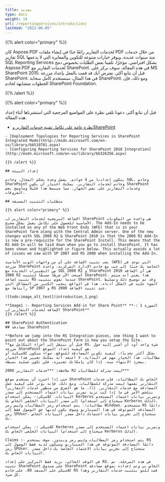```yaml
---
title: مقدمة
type: docs
weight: 10
url: /reportingservices/introduction/
lastmod: "2021-06-05"
---
```


{{% alert color="primary" %}}

كان Aspose.PDF لخدمات التقارير رائعًا جدًا في إنشاء ملفات PDF من خلال خدمات تقارير SQL منذ سنوات عديدة، ويوفر خيارات متنوعة للتكوين والمعايرة التي لا يدعمها SQL Reporting Services بشكل افتراضي. مؤخرًا، تلقينا بعض الطلبات بخصوص دمج Aspose.PDF لخدمات التقارير مع SharePoint. في هذه المقالة، سوف نركز على MS SharePoint 2010. قبل أن نتابع أكثر، نفترض أنك قد قمت بالفعل بإعداد مزرعة SharePoint. في هذا المثال، سنستخدم كامل سحابة SharePoint. ومع ذلك، فإن الخطوات متشابهة لخادم SharePoint Foundation.

{{% /alert %}}

{{% alert color="primary" %}}

قبل أن نتابع أكثر، دعونا نلقي نظرة على المواضيع المرجعية التي استشرناها أثناء إعداد هذه المقالة.

- [نظرة عامة على تكامل تقنية خدمات التقارير وSharePoint](http://msdn.microsoft.com/en-us/library/bb326358.aspx)
```
- [Deployment Topologies for Reporting Services in SharePoint Integrated Mode](http://msdn.microsoft.com/en-us/library/bb510781.aspx)
- [Configuring Reporting Services for SharePoint 2010 Integration](http://msdn.microsoft.com/en-us/library/bb326356.aspx)

{{% /alert %}}

## إعداد البيئة

يتكون إعدادنا من 4 خوادم. يشمل وحدة تحكم المجال، وخادم SQL، وخادم SharePoint وخادم لخدمات التقارير. يمكنك اختيار أن يكون SharePoint وخدمات التقارير على نفس الجهاز، مما سيبسط هذا قليلاً وسأوضح بعض الفروقات.

## متطلبات التثبيت المسبقة

{{% alert color="primary" %}}

الإضافة البرمجية لخدمات التقارير لـ SharePoint هي واحدة من المكونات الأساسية للحصول على تكامل يعمل بشكل صحيح. The Add-In needs to be installed on any of the Web Front Ends (WFE) that is in your SharePoint farm along with the Central Admin server. One of the new changes with SQL 2008 R2 & SharePoint 2010 is that the 2008 R2 Add-In is now a pre-requisite for the SharePoint Install. This means that the RS Add-In will be laid down when you go to install SharePoint. It has been shown and highlighted in figure below. This actually avoids a lot of issues we saw with SP 2007 and RS 2008 when installing the Add-In.

يجب تثبيت الإضافة على أي من واجهات الويب الأمامية (WFE) التي توجد في مزرعة SharePoint الخاصة بك جنبًا إلى جنب مع خادم الإدارة المركزية. واحدة من التغييرات الجديدة مع SQL 2008 R2 و SharePoint 2010 هي أن الإضافة 2008 R2 أصبحت الآن شرطًا مسبقًا لتثبيت SharePoint. هذا يعني أنه سيتم تثبيت إضافة RS عندما تقوم بتثبيت SharePoint. وقد تم توضيح ذلك وتسليط الضوء عليه في الشكل أدناه. هذا في الواقع يتجنب الكثير من المشاكل التي رأيناها مع SP 2007 و RS 2008 عند تثبيت الإضافة.

![todo:image_alt_text](introduction_1.png)

**Image1 :- Reporting Services Add-in for Share Point** **الصورة 1 :- الإضافة لخدمات التقارير لـ SharePoint**
{{% /alert %}}

## SharePoint Authentication
## مصادقة SharePoint

**Before we jump into the RS Integration pieces, one thing I want to point out about the SharePoint Farm is how you setup the Site.
**قبل أن ننتقل إلى أجزاء التكامل مع RS، شيء واحد أود أن أشير إليه حول مزرعة SharePoint هو كيفية إعداد الموقع. 
بشكل أكثر تحديدًا، كيفية تكوين المصادقة للموقع. سواء ستكون كلاسيكية أو مطالبات. هذا الخيار مهم في البداية. لا أعتقد أنه يمكنك تغيير هذا الخيار بمجرد الانتهاء منه. إذا كان بإمكانك تغييره، فلن تكون عملية بسيطة.

ملاحظة: ***خدمات التقارير 2008 R2 ليست مدركة للمطالبات***

حتى إذا اخترت أن يستخدم موقع SharePoint الخاص بك المطالبات، فإن خدمات التقارير نفسها ليست مدركة للمطالبات. ومع ذلك، فإنه يؤثر على كيفية عمل المصادقة مع خدمات التقارير. إذًا، ما هو الفرق من منظور خدمات التقارير؟ يتلخص الأمر في ما إذا كنت تريد تمرير بيانات اعتماد المستخدم إلى مصدر البيانات. كلاسيكي:- يمكن استخدام Kerberos وتمرير بيانات اعتماد المستخدم إلى مصدر البيانات الخلفي الخاص بك (سيحتاج إلى استخدام Kerberos لذلك). مطالبات:- يتم استخدام رمز المطالبات وليس رمز Windows. ستستخدم RS دائمًا المصادقة الموثوقة في هذا السيناريو وسوف يكون لديها حق الوصول فقط إلى رمز SPUser. ستحتاج إلى تخزين بيانات اعتمادك داخل مصدر البيانات الخاص بك.

كلاسيكي :- يمكن استخدام Kerberos وتمرير بيانات اعتماد المستخدم إلى مصدر البيانات الخلفي الخاص بك (سيحتاج إلى استخدام Kerberos لذلك).
```
```
Claims :- يتم استخدام رمز المطالبات وليس رمز ويندوز. سوف يستخدم RS دائمًا المصادقة الموثوقة في هذا السيناريو وسيكون لديه فقط الوصول إلى رمز SPUser. ستحتاج إلى تخزين بيانات الاعتماد الخاصة بك داخل مصدر البيانات الخاص بك.

في الوقت الحالي، نريد فقط التركيز على إعداد RS. في هذه المرحلة، تم تثبيت SharePoint على صندوق SharePoint الخاص بي وتم إعداده بموقع مصادقة كلاسيكي على المنفذ 80. على خادم RS قمت للتو بتثبيت خدمات التقارير وهذا كل شيء.
```